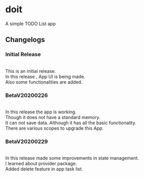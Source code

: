 # doit

A simple TODO List app </BR>

## Changelogs

### Initial Release
</BR> This is an initial release.</BR>
In this release , App UI is being made.</BR>
Also some functionalities are added.</BR>

### BetaV20200226
</BR>  In this release the app is working.
</BR>  Though it does not have a standard memory.
</BR>  It can not save data. Although it has all the basic functionality.
</BR>  There are various scopes to upgrade this App.
### BetaV20200229
</BR>In this release made some improvements in state management.
</BR> I learned about provider package.
</BR>Added delete feature in app task list.
